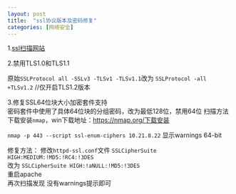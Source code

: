 ```yaml
---
layout: post
title:  "ssl协议版本及密码修复"
categories: [网络安全]
---
```


1.[ssl扫描网站](https://www.ssllabs.com/ssltest/)

2.禁用TLS1.0和TLS1.1  

原始`SSLProtocol all -SSLv3 -TLSv1 -TLSv1.1`改为
`SSLProtocol -all +TLSv1.2`            //仅开启TLS1.2版本

3.修复SSL64位块大小加密套件支持  
密码套件中使用了具体64位块的分组密码，改为最低128位，禁用64位
扫描方法  
下载安装`nmap`，win下载地址：https://nmap.org/下载安装

`nmap -p 443 --script ssl-enum-ciphers 10.21.8.22`
显示warnings
64-bit

修复方法：
修改`httpd-ssl.conf`文件
`SSLCipherSuite HIGH:MEDIUM:!MD5:!RC4:!3DES`  
改为
`SSLCipherSuite HIGH:!aNULL:!MD5:!3DES`  
重启apache  
再次扫描发现
没有warnings提示即可